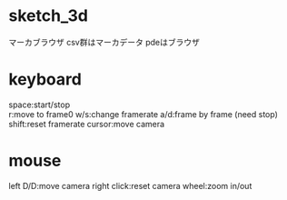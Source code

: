 sketch_3d
=========
マーカブラウザ
  csv群はマーカデータ
  pdeはブラウザ


keyboard
========
space:start/stop</br>
r:move to frame0
w/s:change framerate
a/d:frame by frame (need stop)
shift:reset framerate
cursor:move camera

mouse
========
left D/D:move camera
right click:reset camera
wheel:zoom in/out
